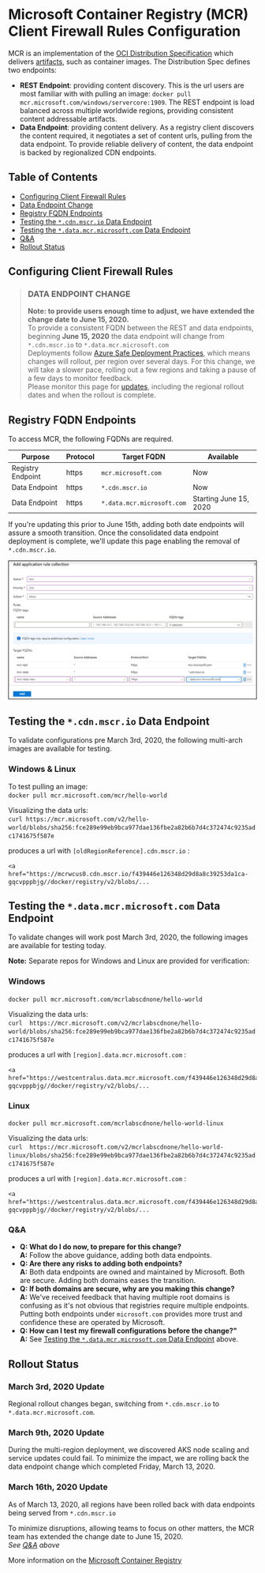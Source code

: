 # Microsoft Container Registry (MCR) Client Firewall Rules Configuration

MCR is an implementation of the [OCI Distribution Specification][oci-spec] which delivers [artifacts][oci-artifacts], such as container images. The Distribution Spec defines two endpoints:

- **REST Endpoint**: providing content discovery. This is the url users are most familiar with with pulling an image: `docker pull mcr.microsoft.com/windows/servercore:1909`. The REST endpoint is load balanced across multiple worldwide regions, providing consistent content addressable artifacts.
- **Data Endpoint**: providing content delivery. As a registry client discovers the content required, it negotiates a set of content urls, pulling from the data endpoint. To provide reliable delivery of content, the data endpoint is backed by regionalized CDN endpoints.

## Table of Contents

- [Configuring Client Firewall Rules](#configuring-client-firewall-rules)
- [Data Endpoint Change](#data-endpoint-change)
- [Registry FQDN Endpoints](#registry-fqdn-endpoints)
- [Testing the `*.cdn.mscr.io` Data Endpoint](#testing-the-cdnmscrio-data-endpoint)
- [Testing the `*.data.mcr.microsoft.com` Data Endpoint](#testing-the-datamcrmicrosoftcom-data-endpoint)
- [Q&A](#qa)
- [Rollout Status](#rollout-status)

## Configuring Client Firewall Rules

> ### **DATA ENDPOINT CHANGE**
> **Note: to provide users enough time to adjust, we have extended the change date to June 15, 2020.**  
> To provide a consistent FQDN between the REST and data endpoints, beginning **June 15, 2020** the data endpoint will change from `*.cdn.mscr.io` to `*.data.mcr.microsoft.com`  
Deployments follow [Azure Safe Deployment Practices][azure-safe-deployment], which means changes will rollout, per region over several days. For this change, we will take a slower pace, rolling out a few regions and taking a pause of a few days to monitor feedback.  
Please monitor this page for [updates](#rollout-status), including the regional rollout dates and when the rollout is complete. 


## Registry FQDN Endpoints

To access MCR, the following FQDNs are required. 

| Purpose | Protocol | Target FQDN | Available |
| - | - | - | - |
| Registry Endpoint | https | `mcr.microsoft.com` | Now |
| Data Endpoint | https | `*.cdn.mscr.io` | Now |
| Data Endpoint | https | `*.data.mcr.microsoft.com` | Starting June  15, 2020 |

If you're updating this prior to June 15th, adding both date endpoints will assure a smooth transition. Once the consolidated data endpoint deployment is complete, we'll update this page enabling the removal of `*.cdn.mscr.io`.

![Azure Application Rule](./media/mcr-client-firewall-rules.png)

## Testing the `*.cdn.mscr.io` Data Endpoint

To validate configurations pre March 3rd, 2020, the following multi-arch images are available for testing. 

### Windows & Linux
To test pulling an image:  
`docker pull mcr.microsoft.com/mcr/hello-world`

Visualizing the data urls:  
`curl https://mcr.microsoft.com/v2/hello-world/blobs/sha256:fce289e99eb9bca977dae136fbe2a82b6b7d4c372474c9235adc1741675f587e`

produces a url with `[oldRegionReference].cdn.mscr.io` :
```
<a href="https://mcrwcus0.cdn.mscr.io/f439446e126348d29d8a8c39253da1ca-gqcvpppbjg//docker/registry/v2/blobs/...
```

## Testing the `*.data.mcr.microsoft.com` Data Endpoint

To validate changes will work post March 3rd, 2020, the following images are available for testing today.

**Note:** Separate repos for Windows and Linux are provided for verification:

### Windows

`docker pull mcr.microsoft.com/mcrlabscdnone/hello-world`

Visualizing the data urls:  
`curl  https://mcr.microsoft.com/v2/mcrlabscdnone/hello-world/blobs/sha256:fce289e99eb9bca977dae136fbe2a82b6b7d4c372474c9235adc1741675f587e`

produces a url with `[region].data.mcr.microsoft.com` :
```
<a href="https://westcentralus.data.mcr.microsoft.com/f439446e126348d29d8a8c39253da1ca-gqcvpppbjg//docker/registry/v2/blobs/...
```

### Linux

`docker pull mcr.microsoft.com/mcrlabscdnone/hello-world-linux`

Visualizing the data urls:  
`curl  https://mcr.microsoft.com/v2/mcrlabscdnone/hello-world-linux/blobs/sha256:fce289e99eb9bca977dae136fbe2a82b6b7d4c372474c9235adc1741675f587e`

produces a url with `[region].data.mcr.microsoft.com` :
```
<a href="https://westcentralus.data.mcr.microsoft.com/f439446e126348d29d8a8c39253da1ca-gqcvpppbjg//docker/registry/v2/blobs/...
```

### Q&A
- **Q: What do I do now, to prepare for this change?**  
  **A:** Follow the above guidance, adding both data endpoints. 
- **Q: Are there any risks to adding both endpoints?**  
  **A:** Both data endpoints are owned and maintained by Microsoft. Both are secure. Adding both domains eases the transition.
- **Q: If both domains are secure, why are you making this change?**  
  **A:** We've received feedback that having multiple root domains is confusing as it's not obvious that registries require multiple endpoints. Putting both endpoints under `microsoft.com` provides more trust and confidence these are operated by Microsoft.
- **Q: How can I test my firewall configurations before the change?"**  
  **A:** See [Testing the `*.data.mcr.microsoft.com` Data Endpoint](#testing-the-datamcrmicrosoftcom-data-endpoint) above.

## Rollout Status
### March 3rd, 2020 Update
Regional rollout changes began, switching from `*.cdn.mscr.io` to `*.data.mcr.microsoft.com`.

### March 9th, 2020 Update
During the multi-region deployment, we discovered AKS node scaling and service updates could fail. To minimize the impact, we are rolling back the data endpoint change which completed Friday, March 13, 2020.

### March 16th, 2020 Update

As of March 13, 2020, all regions have been rolled back with data endpoints being served from `*.cdn.mscr.io`

To minimize disruptions, allowing teams to focus on other matters, the MCR team has extended the change date to June 15, 2020.  
*See [Q&A](#qa) above*

More information on the [Microsoft Container Registry][mcr]

[azure-safe-deployment]: https://azure.microsoft.com/blog/advancing-safe-deployment-practices/
[mcr]:                   https://aka.ms/mcr
[oci-spec]:              https://github.com/opencontainers/distribution-spec
[oci-artifacts]:         https://github.com/opencontainers/artifacts
